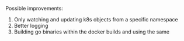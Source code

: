 Possible improvements:
1. Only watching and updating k8s objects from a specific namespace
2. Better logging
3. Building go binaries within the docker builds and using the same
